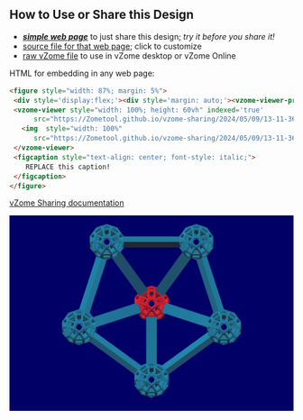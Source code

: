 
## How to Use or Share this Design

 - [***simple web page***](<https://Zometool.github.io/vzome-sharing/2024/05/09/13-11-36-Phage/>) to just share this design; *try it before you share it!*
 - [source file for that web page](<https://github.com/Zometool/vzome-sharing/edit/main/2024/05/09/13-11-36-Phage/index.md>); click to customize
 - [raw vZome file](<https://raw.githubusercontent.com/Zometool/vzome-sharing/main/2024/05/09/13-11-36-Phage/Phage.vZome>) to use in vZome desktop or vZome Online
 
 HTML for embedding in any web page:
 ```html
<figure style="width: 87%; margin: 5%">
  <div style='display:flex;'><div style='margin: auto;'><vzome-viewer-previous label='prev step'></vzome-viewer-previous><vzome-viewer-next label='next step'></vzome-viewer-next></div></div>
  <vzome-viewer style="width: 100%; height: 60vh" indexed='true'
       src="https://Zometool.github.io/vzome-sharing/2024/05/09/13-11-36-Phage/Phage.vZome" >
    <img  style="width: 100%"
       src="https://Zometool.github.io/vzome-sharing/2024/05/09/13-11-36-Phage/Phage.png" >
  </vzome-viewer>
  <figcaption style="text-align: center; font-style: italic;">
     REPLACE this caption!
  </figcaption>
</figure>

 ```

[vZome Sharing documentation](https://vzome.github.io/vzome/sharing.html#how-it-works)

![Image](<Phage.png>)

